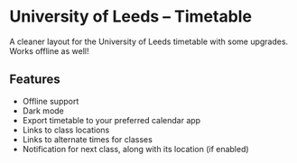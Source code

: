 # University of Leeds – Timetable

A cleaner layout for the University of Leeds timetable with some upgrades. Works offline as well!

## Features

* Offline support
* Dark mode
* Export timetable to your preferred calendar app
* Links to class locations
* Links to alternate times for classes
* Notification for next class, along with its location (if enabled)
